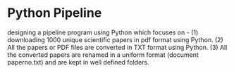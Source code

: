 # Python Pipeline
designing a pipeline program using Python which focuses on - (1) downloading 1000 unique scientific papers in pdf format using Python. (2) All the papers or PDF files are converted in TXT format using Python. (3) All the converted papers are renamed in a uniform format (document paperno.txt) and are kept in well defined folders.

